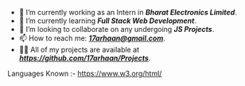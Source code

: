 - 🔭 I’m currently working as an Intern in ***Bharat Electronics Limited***.
- 🌱 I’m currently learning ***Full Stack Web Development***.
- 👯 I’m looking to collaborate on any undergoing ***JS Projects***.
- 📫 How to reach me: ***17arhaan@gmail.com***.
- 👨‍💻 All of my projects are available at ***https://github.com/17arhaan/Projects***. 

Languages Known :-
https://www.w3.org/html/
